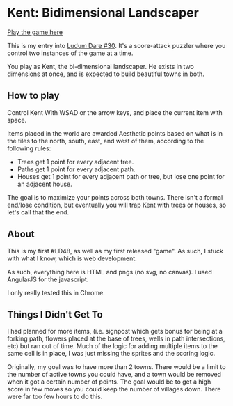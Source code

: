 # Kent: Bidimensional Landscaper

[Play the game here](http://adharris.github.io/LD30/)

This is my entry into [Ludum Dare #30](http://www.ludumdare.com/compo/category/ld-30/).
It's a score-attack puzzler where you control two instances of the game at a
time.

You play as Kent, the bi-dimensional landscaper.  He exists in two dimensions
at once, and is expected to build beautiful towns in both.

## How to play

Control Kent With WSAD or the arrow keys, and place the current item with
space.

Items placed in the world are awarded Aesthetic points based on what is in the
tiles to the north, south, east, and west of them, according to the following
rules:

* Trees get 1 point for every adjacent tree.
* Paths get 1 point for every adjacent path.
* Houses get 1 point for every adjacent path or tree, but lose one point for an adjacent house.

The goal is to maximize your points across both towns.  There isn't a formal
end/lose condition, but eventually you will trap Kent with trees or houses, so
let's call that the end.


## About

This is my first #LD48, as well as my first released "game".  As such, I stuck
with what I know, which is web development.

As such, everything here is HTML and pngs (no svg, no canvas). I used AngularJS
for the javascript.

I only really tested this in Chrome.

## Things I Didn't Get To

I had planned for more items, (i.e. signpost which gets bonus for being at a
forking path, flowers placed at the base of trees, wells in path intersections,
etc) but ran out of time. Much of the logic for adding multiple items to the
same cell is in place, I was just missing the sprites and the scoring logic.

Originally, my goal was to have more than 2 towns. There would be a limit to
the number of active towns you could have, and a town would be removed when
it got a certain number of points. The goal would be to get a high score in few
moves so you could keep the number of villages down.  There were far too few
hours to do this.
